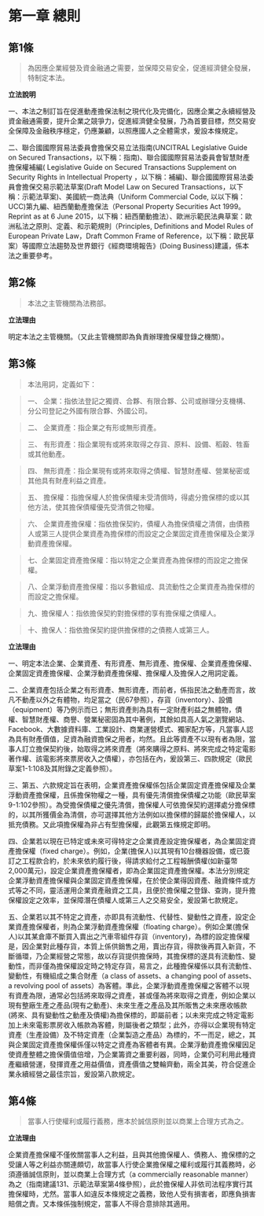 # 第一章 總則

## 第1條

 > 為因應企業經營及資金融通之需要，並保障交易安全，促進經濟健全發展，特制定本法。

**立法說明**

一、本法之制訂旨在促進動產擔保法制之現代化及完備化，因應企業之永續經營及資金融通需要，提升企業之競爭力，促進經濟健全發展，乃為首要目標，然交易安全保障及金融秩序穩定，仍應兼顧，以照應國人之全體需求，爰設本條規定。

二、聯合國國際貿易法委員會擔保交易立法指南(UNCITRAL Legislative Guide on Secured Transactions，以下稱：指南)、聯合國國際貿易法委員會智慧財產擔保權補編( Legislative Guide on Secured Transactions Supplement on Security Rights in Intellectual Property ，以下稱：補編)、聯合國國際貿易法委員會擔保交易示範法草案(Draft Model Law on Secured Transactions，以下稱：示範法草案)、美國統一商法典（Uniform Commercial Code, 以以下稱：UCC)第九編、紐西蘭動產擔保法（Personal Property Securities Act 1999。Reprint as at 6 June 2015，以下稱：紐西蘭動擔法）、歐洲示範民法典草案：歐洲私法之原則、定義、和示範規則（Principles, Definitions and Model Rules of European Private Law，Draft Common Frame of Reference，以下稱：歐民草案）等國際立法趨勢及世界銀行《經商環境報告》(Doing Business)建議，係本法之重要參考。

## 第2條

> 本法之主管機關為法務部。

**立法理由**

明定本法之主管機關。（又此主管機關即為負責辦理擔保權登錄之機關）。

## 第3條

>本法用詞，定義如下：

>一、 企業：指依法登記之獨資、合夥、有限合夥、公司或辦理分支機構、分公司登記之外國有限合夥、外國公司。

>二、 企業資產：指企業之有形或無形資產。

>三、 有形資產：指企業現有或將來取得之存貨、原料、設備、稻穀、牲畜或其他動產。

>四、 無形資產：指企業現有或將來取得之債權、智慧財產權、營業秘密或其他具有財產利益之資產。

>五、 擔保權：指擔保權人於擔保債權未受清償時，得處分擔保標的或以其他方法，使其擔保債權優先受清償之物權。

>六、 企業資產擔保權：指依擔保契約，債權人為擔保債權之清償，由債務人或第三人提供企業資產為擔保標的而設定之企業固定資產擔保權及企業浮動資產擔保權。

>七、企業固定資產擔保權：指以特定之企業資產為擔保標的而設定之擔保權。

>八、企業浮動資產擔保權：指以多數組成、具流動性之企業資產為擔保標的而設定之擔保權。

>九、擔保權人：指依擔保契約對擔保標的享有擔保權之債權人。

>十、擔保人：指依擔保契約提供擔保標的之債務人或第三人。

**立法理由**

一、明定本法企業、企業資產、有形資產、無形資產、擔保權、企業資產擔保權、企業固定資產擔保權、企業浮動資產擔保權、擔保權人及擔保人之用詞定義。

二、企業資產包括企業之有形資產、無形資產，而前者，係指民法之動產而言，故凡不動產以外之有體物，均足當之（民67參照），存貨（inventory）、設備（equipment）等乃例示而已；無形資產則為具有一定財產利益之無體物，債權、智慧財產權、商譽、營業秘密固為其中著例，其餘如具高人氣之瀏覽網站、Facebook、大數據資料庫、工業設計、商業運營模式、獨家配方等，凡當事人認為具有財產價值，足資為融資擔保之用者，均然。且此等資產不以現有者為限，當事人訂立擔保契約後，始取得之將來資產（將來購得之原料、將來完成之特定電影著作權、該電影將來票房收入之債權），亦包括在內，爰設第三、四款規定（歐民草案1-1:108及其附錄之定義參照）。

三、第五、六款規定旨在表明，企業資產擔保權係包括企業固定資產擔保權及企業浮動資產擔保權，且係擔保物權之一種，具有優先清償擔保債權之功能（歐民草案9-1:102參照）。為受擔保債權之優先清償，擔保權人可依擔保契約選擇處分擔保標的，以其所獲價金為清償，亦可選擇其他方法例如以擔保標的歸屬於擔保權人，以抵充債務。又此項擔保權為非占有型擔保權，此觀第五條規定即明。

四、企業若以現在已特定或未來可得特定之企業資產設定擔保權者，為企業固定資產擔保權（fixed charge）。例如，企業(擔保人)以其現有10台機器設備，或已簽訂之工程款合約，於未來依約履行後，得請求給付之工程報酬債權(如新臺幣2,000萬元)，設定企業資產擔保權者，即為企業固定資產擔保權。本法分別規定企業浮動資產擔保權與企業固定資產擔保權，在於使企業得因資產、融資條件或方式等之不同，靈活運用企業資產融資之工具，且便於擔保權之登錄、查詢，提升擔保權設定之效率，並保障潛在債權人或第三人之交易安全，爰設第七款規定。

五、企業若以其不特定之資產，亦即具有流動性、代替性、變動性之資產，設定企業資產擔保權者，則為企業浮動資產擔保權（floating charge）。例如企業(擔保人)以其某倉庫不斷買入賣出之汽車零組件存貨（inventory)，為標的設定擔保權是，因企業對此種存貨，本質上係供銷售之用，賣出存貨，得款後再買入新貨，不斷循環，乃企業經營之常態，故以存貨提供擔保時，其擔保標的遂具有流動性、變動性，而非僅為擔保權設定時之特定存貨，易言之，此種擔保權係以具有流動性、變動性，有機組成之集合財產（a class of assets、a changing pool of assets、a revolving pool of assets）為客體。準此，企業浮動資產擔保權之客體不以現有資產為限，通常必包括將來取得之資產，甚或僅為將來取得之資產，例如企業以現有整廠生產之產品(現有之動產)、未來生產之產品及其所販售之未來應收帳款(將來、具有變動性之動產及債權)為擔保標的，即屬前者；以未來完成之特定電影加上未來電影票房收入帳款為客體，則屬後者之類型；此外，亦得以企業現有特定資產（生產設備）及不特定資產（企業製造之產品）為標的，不一而足，總之，其與企業固定資產擔保權係僅以特定之資產為客體者有異。企業浮動資產擔保權因足使資產整體之擔保價值倍增，乃企業籌資之重要利器，同時，企業仍可利用此種資產繼續營運，發揮資產之用益價值，資產價值之雙輪齊動，兩全其美，符合促進企業永續經營之最佳宗旨，爰設第八款規定。

## 第4條　

> 當事人行使權利或履行義務，應本於誠信原則並以商業上合理方式為之。

**立法理由**

企業資產擔保權不僅攸關當事人之利益，且與其他擔保權人、債務人、擔保標的之受讓人等之利益亦關連頗切，故當事人行使企業擔保權之權利或履行其義務時，必須遵循誠信原則，並以商業上合理方式（a commercially reasonable manner）為之（指南建議131、示範法草案第4條參照），此於擔保權人非依司法程序實行其擔保權時，尤然。當事人如違反本條規定之義務，致他人受有損害者，即應負損害賠償之責。又本條係強制規定，當事人不得合意排除其適用。

